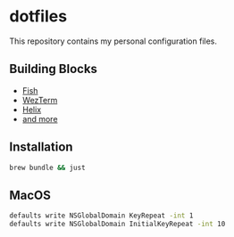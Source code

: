 # dotfiles

This repository contains my personal configuration files.

## Building Blocks

- [Fish](https://fishshell.com/)
- [WezTerm](https://wezfurlong.org/wezterm)
- [Helix](https://helix-editor.com/)
- [and more](https://github.com/marcusandre/dotfiles/blob/main/Brewfile)

## Installation

```bash
brew bundle && just
```

## MacOS

```bash
defaults write NSGlobalDomain KeyRepeat -int 1
defaults write NSGlobalDomain InitialKeyRepeat -int 10
```
